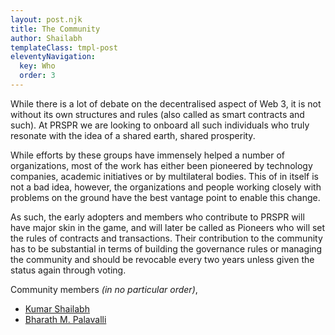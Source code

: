 ```yaml
---
layout: post.njk
title: The Community
author: Shailabh
templateClass: tmpl-post
eleventyNavigation:
  key: Who
  order: 3
---
```


While there is a lot of debate on the decentralised aspect of Web 3,
it is not without its own structures and rules (also called as smart
contracts and such). At PRSPR we are looking to onboard all such
individuals who truly resonate with the idea of a shared earth, shared
prosperity.

While efforts by these groups have immensely helped a number of
organizations, most of the work has either been pioneered by
technology companies, academic initiatives or by multilateral bodies.
This of in itself is not a bad idea, however, the organizations and
people working closely with problems on the ground have the best
vantage point to enable this change.

As such, the early adopters and members who contribute to PRSPR will
have major skin in the game, and will later be called as Pioneers who
will set the rules of contracts and transactions. Their contribution
to the community has to be substantial in terms of building the
governance rules or managing the community and should be revocable
every two years unless given the status again through voting.

<section>
 Community members <i>(in no particular order)</i>,
 <ul>
  <li><a href="https://www.ashoka.org/en/fellow/shailabh-kumar">Kumar Shailabh</a></li>
  <li><a href="https://bit.ly/bmpashoka">Bharath M. Palavalli</a></li>
 </ul>
</section>
